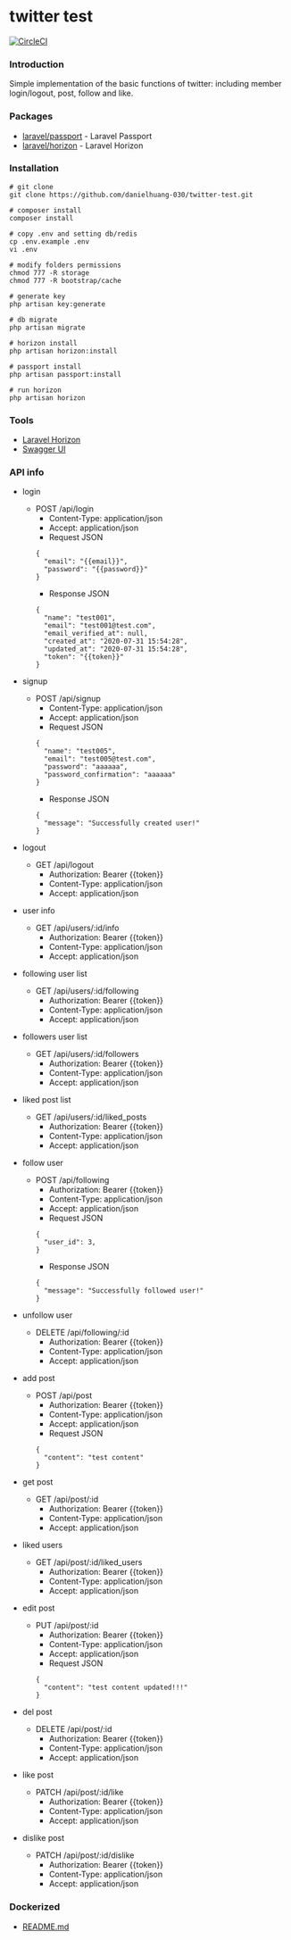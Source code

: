 # twitter test
[![CircleCI](https://circleci.com/gh/danielhuang-030/twitter-test/tree/master.svg?style=svg)](https://circleci.com/gh/danielhuang-030/twitter-test/tree/master)

### Introduction
Simple implementation of the basic functions of twitter: including member login/logout, post, follow and like.

### Packages
- [laravel/passport](https://github.com/laravel/passport) - Laravel Passport
- [laravel/horizon](https://github.com/laravel/horizon) - Laravel Horizon

### Installation

```shell
# git clone
git clone https://github.com/danielhuang-030/twitter-test.git

# composer install
composer install

# copy .env and setting db/redis
cp .env.example .env
vi .env

# modify folders permissions
chmod 777 -R storage
chmod 777 -R bootstrap/cache

# generate key
php artisan key:generate

# db migrate
php artisan migrate

# horizon install
php artisan horizon:install

# passport install
php artisan passport:install

# run horizon
php artisan horizon

```
### Tools
 - [Laravel Horizon](http://localhost:12001/horizon/dashboard)
 - [Swagger UI](http://localhost:12001/api-docs/)

### API info

* login
  * POST /api/login
    * Content-Type: application/json
    * Accept: application/json
    * Request JSON
    ```
    {
      "email": "{{email}}",
      "password": "{{password}}"
    }
    ```
    * Response JSON
    ```
    {
      "name": "test001",
      "email": "test001@test.com",
      "email_verified_at": null,
      "created_at": "2020-07-31 15:54:28",
      "updated_at": "2020-07-31 15:54:28",
      "token": "{{token}}"
    }
    ```

* signup
  * POST /api/signup
    * Content-Type: application/json
    * Accept: application/json
    * Request JSON
    ```
    {
      "name": "test005",
      "email": "test005@test.com",
      "password": "aaaaaa",
      "password_confirmation": "aaaaaa"
    }
    ```
    * Response JSON
    ```
    {
      "message": "Successfully created user!"
    }
    ```

* logout
  * GET /api/logout
    * Authorization: Bearer {{token}}
    * Content-Type: application/json
    * Accept: application/json

* user info
  * GET /api/users/:id/info
    * Authorization: Bearer {{token}}
    * Content-Type: application/json
    * Accept: application/json

* following user list
  * GET /api/users/:id/following
    * Authorization: Bearer {{token}}
    * Content-Type: application/json
    * Accept: application/json

* followers user list
  * GET /api/users/:id/followers
    * Authorization: Bearer {{token}}
    * Content-Type: application/json
    * Accept: application/json

* liked post list
  * GET /api/users/:id/liked_posts
    * Authorization: Bearer {{token}}
    * Content-Type: application/json
    * Accept: application/json

* follow user
  * POST /api/following
    * Authorization: Bearer {{token}}
    * Content-Type: application/json
    * Accept: application/json
    * Request JSON
    ```
    {
      "user_id": 3,
    }
    ```
    * Response JSON
    ```
    {
      "message": "Successfully followed user!"
    }
    ```

* unfollow user
  * DELETE /api/following/:id
    * Authorization: Bearer {{token}}
    * Content-Type: application/json
    * Accept: application/json

* add post
  * POST /api/post
    * Authorization: Bearer {{token}}
    * Content-Type: application/json
    * Accept: application/json
    * Request JSON
    ```
    {
      "content": "test content"
    }
    ```

* get post
  * GET /api/post/:id
    * Authorization: Bearer {{token}}
    * Content-Type: application/json
    * Accept: application/json

* liked users
  * GET /api/post/:id/liked_users
    * Authorization: Bearer {{token}}
    * Content-Type: application/json
    * Accept: application/json

* edit post
  * PUT /api/post/:id
    * Authorization: Bearer {{token}}
    * Content-Type: application/json
    * Accept: application/json
    * Request JSON
    ```
    {
      "content": "test content updated!!!"
    }
    ```

* del post
  * DELETE /api/post/:id
    * Authorization: Bearer {{token}}
    * Content-Type: application/json
    * Accept: application/json

* like post
  * PATCH /api/post/:id/like
    * Authorization: Bearer {{token}}
    * Content-Type: application/json
    * Accept: application/json

* dislike post
  * PATCH /api/post/:id/dislike
    * Authorization: Bearer {{token}}
    * Content-Type: application/json
    * Accept: application/json

### Dockerized
- [README.md](https://github.com/danielhuang-030/twitter-test/blob/master/dockerize/README.md)